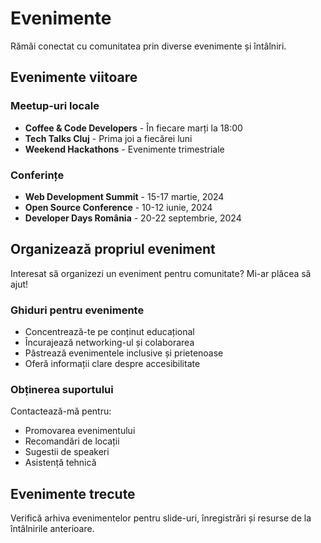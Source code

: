 # Evenimente

Rămâi conectat cu comunitatea prin diverse evenimente și întâlniri.

## Evenimente viitoare

### Meetup-uri locale

- **Coffee & Code Developers** - În fiecare marți la 18:00
- **Tech Talks Cluj** - Prima joi a fiecărei luni
- **Weekend Hackathons** - Evenimente trimestriale

### Conferințe

- **Web Development Summit** - 15-17 martie, 2024
- **Open Source Conference** - 10-12 iunie, 2024
- **Developer Days România** - 20-22 septembrie, 2024

## Organizează propriul eveniment

Interesat să organizezi un eveniment pentru comunitate? Mi-ar plăcea să ajut!

### Ghiduri pentru evenimente

- Concentrează-te pe conținut educațional
- Încurajează networking-ul și colaborarea
- Păstrează evenimentele inclusive și prietenoase
- Oferă informații clare despre accesibilitate

### Obținerea suportului

Contactează-mă pentru:
- Promovarea evenimentului
- Recomandări de locații
- Sugestii de speakeri
- Asistență tehnică

## Evenimente trecute

Verifică arhiva evenimentelor pentru slide-uri, înregistrări și resurse de la întâlnirile anterioare.
